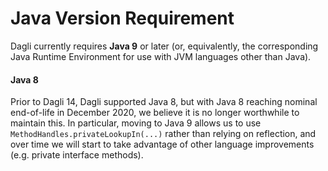 # Java Version Requirement
Dagli currently requires **Java 9** or later (or, equivalently, the corresponding Java Runtime Environment for use with JVM 
languages other than Java).

#### Java 8
Prior to Dagli 14, Dagli supported Java 8, but with Java 8 reaching nominal end-of-life in December 2020, we believe it 
is no longer worthwhile to maintain this.  In particular, moving to Java 9 allows us to use 
`MethodHandles.privateLookupIn(...)` rather than relying on reflection, and over time we will start to take advantage 
of other language improvements (e.g. private interface methods).
